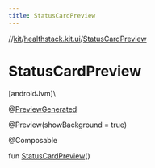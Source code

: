 ```yaml
---
title: StatusCardPreview
---
```

//[kit](../../index.html)/[healthstack.kit.ui](index.html)/[StatusCardPreview](-status-card-preview.html)



# StatusCardPreview



[androidJvm]\




@[PreviewGenerated](../healthstack.kit.annotation/-preview-generated/index.html)



@Preview(showBackground = true)



@Composable



fun [StatusCardPreview](-status-card-preview.html)()




